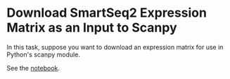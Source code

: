 # Download SmartSeq2 Expression Matrix as an Input to Scanpy

In this task, suppose you want to download an expression matrix for use in Python's scanpy module.

See the [notebook](data-consumer-vignettes/tasks/Download%20Expression%20Matrix%20for%20Scanpy/Download%20SmartSeq2%20Expression%20Matrix%20as%20Input%20to%20Scanpy.ipynb).
